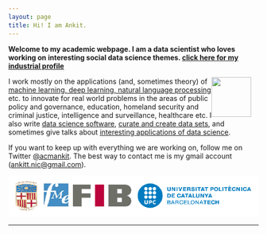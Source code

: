 ```yaml
---
layout: page
title: Hi! I am Ankit.
---
```

**Welcome to my academic webpage. I am a data scientist who loves working on interesting social data science themes. [click here for my industrial profile](/software)**


<div style="float: right; margin-right:15px">
    <a href="https://www.github.com/ankitbit"><img src="../images/" width="80" height="80"></a>
</div>

I work mostly on the applications (and, sometimes theory) of [machine learning, deep learning, natural language processing](/papers) etc. to innovate for real world problems in the areas of public policy and governance, education, homeland security and criminal justice, intelligence and surveillance, healthcare etc. I also write [data science software](/software), [curate and create data sets](/data), and sometimes give talks about [interesting applications of data science](/talks).

If you want to keep up with everything we are working on, follow me on Twitter [@acmankit](http://twitter.com/acmankit). The best way to contact me is my gmail account (ankitt.nic@gmail.com).

<div>
    <a href="https://www.github.com/ankitbit"><img src="../images/identity.png"></a>
</div>



------


